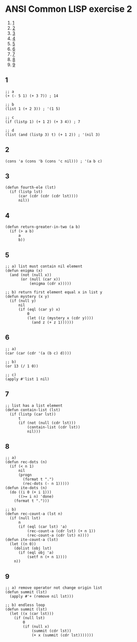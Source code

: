 

# ANSI Common LISP exercise 2

1.  [1](#org291446a)
2.  [2](#org2701fdd)
3.  [3](#orgc1656cb)
4.  [4](#orgfafad11)
5.  [5](#orgea0fb5b)
6.  [6](#orgde76a79)
7.  [7](#org365340d)
8.  [8](#orgc223956)
9.  [9](#org8304c03)


<a id="org291446a"></a>

## 1

    ;; a
    (+ (- 5 1) (+ 3 7)) ; 14

    ;; b
    (list 1 (+ 2 3)) ; '(1 5)

    ;; c
    (if (listp 1) (+ 1 2) (+ 3 4)) ; 7

    ;; d
    (list (and (listp 3) t) (+ 1 2)) ; '(nil 3)


<a id="org2701fdd"></a>

## 2

    (cons 'a (cons 'b (cons 'c nil))) ; '(a b c)


<a id="orgc1656cb"></a>

## 3

    (defun fourth-ele (lst)
      (if (listp lst)
          (car (cdr (cdr (cdr lst))))
          nil))


<a id="orgfafad11"></a>

## 4

    (defun return-greater-in-two (a b)
      (if (> a b)
          a
          b))


<a id="orgea0fb5b"></a>

## 5

    ;; a) list must contain nil element
    (defun enigma (x)
      (and (not (null x))
           (or (null (car x))
               (enigma (cdr x)))))

    ;; b) return first element equal x in list y
    (defun mystery (x y)
      (if (null y)
          nil
          (if (eql (car y) x)
              0
              (let ((z (mystery x (cdr y))))
                (and z (+ z 1))))))


<a id="orgde76a79"></a>

## 6

    ;; a)
    (car (car (cdr '(a (b c) d))))

    ;; b)
    (or 13 (/ 1 0))

    ;; c)
    (apply #'list 1 nil)


<a id="org365340d"></a>

## 7

    ;; list has a list element
    (defun contain-list (lst)
      (if (listp (car lst))
          t
          (if (not (null (cdr lst)))
              (contain-list (cdr lst))
              nil)))


<a id="orgc223956"></a>

## 8

    ;; a)
    (defun rec-dots (n)
      (if (< n 1)
          nil
          (progn
            (format t ".")
            (rec-dots (- n 1)))))
    (defun ite-dots (n)
      (do ((i 0 (+ i 1)))
          ((>= i n) 'done)
        (format t ".")))

    ;; b)
    (defun rec-count-a (lst n)
      (if (null lst)
          n
          (if (eql (car lst) 'a)
              (rec-count-a (cdr lst) (+ n 1))
              (rec-count-a (cdr lst) n))))
    (defun ite-count-a (lst)
      (let ((n 0))
        (dolist (obj lst)
          (if (eql obj 'a)
              (setf n (+ n 1))))
        n))


<a id="org8304c03"></a>

## 9

    ;; a) remove operator not change origin list
    (defun summit (lst)
      (apply #'+ (remove nil lst)))

    ;; b) endless loop
    (defun summit (lst)
      (let ((x (car lst)))
        (if (null lst)
            0
            (if (null x)
                (summit (cdr lst))
                (+ x (summit (cdr lst)))))))

